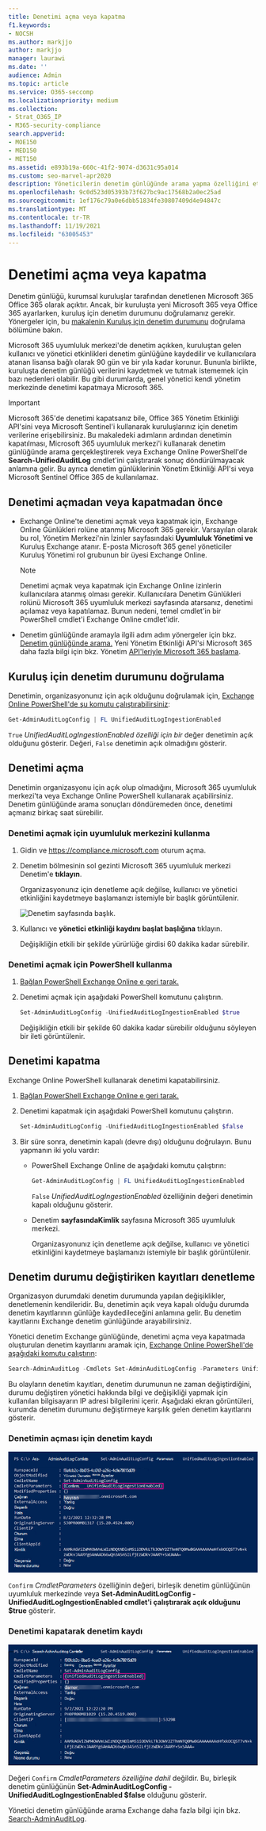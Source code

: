 ```yaml
---
title: Denetimi açma veya kapatma
f1.keywords:
- NOCSH
ms.author: markjjo
author: markjjo
manager: laurawi
ms.date: ''
audience: Admin
ms.topic: article
ms.service: O365-seccomp
ms.localizationpriority: medium
ms.collection:
- Strat_O365_IP
- M365-security-compliance
search.appverid:
- MOE150
- MED150
- MET150
ms.assetid: e893b19a-660c-41f2-9074-d3631c95a014
ms.custom: seo-marvel-apr2020
description: Yöneticilerin denetim günlüğünde arama yapma özelliğini etkinleştirmek veya devre dışı bırakmak için Microsoft 365 uyumluluk merkezi Denetim günlüğü araması özelliğini etkinleştirme veya devre dışı bırakma.
ms.openlocfilehash: 9c0d523d05393b73f627bc9ac17568b2a0ec25ad
ms.sourcegitcommit: 1ef176c79a0e6dbb51834fe30807409d4e94847c
ms.translationtype: MT
ms.contentlocale: tr-TR
ms.lasthandoff: 11/19/2021
ms.locfileid: "63005453"
---
```

# <a name="turn-auditing-on-or-off"></a>Denetimi açma veya kapatma

Denetim günlüğü, kurumsal kuruluşlar tarafından denetlenen Microsoft 365 Office 365 olarak açıktır. Ancak, bir kuruluşta yeni Microsoft 365 veya Office 365 ayarlarken, kuruluş için denetim durumunu doğrulamanız gerekir. Yönergeler için, bu [makalenin Kuruluş için denetim durumunu](#verify-the-auditing-status-for-your-organization) doğrulama bölümüne bakın. 

Microsoft 365 uyumluluk merkezi'de denetim açıkken, kuruluştan gelen kullanıcı ve yönetici etkinlikleri denetim günlüğüne kaydedilir ve kullanıcılara atanan lisansa bağlı olarak 90 gün ve bir yıla kadar korunur. Bununla birlikte, kuruluşta denetim günlüğü verilerini kaydetmek ve tutmak istememek için bazı nedenleri olabilir. Bu gibi durumlarda, genel yönetici kendi yönetim merkezinde denetimi kapatmaya Microsoft 365.

> [!IMPORTANT]
> Microsoft 365'de denetimi kapatsanız bile, Office 365 Yönetim Etkinliği API'sini veya Microsoft Sentinel'i kullanarak kuruluşlarınız için denetim verilerine erişebilirsiniz. Bu makaledeki adımların ardından denetimin kapatılması, Microsoft 365 uyumluluk merkezi'i kullanarak denetim günlüğünde arama gerçekleştirerek veya Exchange Online PowerShell'de **Search-UnifiedAuditLog** cmdlet'ini çalıştırarak sonuç döndürülmayacak anlamına gelir. Bu ayrıca denetim günlüklerinin Yönetim Etkinliği API'si veya Microsoft Sentinel Office 365 de kullanılamaz.
  
## <a name="before-you-turn-auditing-on-or-off"></a>Denetimi açmadan veya kapatmadan önce

- Exchange Online'te denetimi açmak veya kapatmak için, Exchange Online Günlükleri rolüne atanmış Microsoft 365 gerekir. Varsayılan olarak bu rol, Yönetim Merkezi'nin İzinler sayfasındaki **Uyumluluk Yönetimi ve** Kuruluş Exchange atanır. E-posta Microsoft 365 genel yöneticiler Kuruluş Yönetimi rol grubunun bir üyesi Exchange Online.

    > [!NOTE]
    > Denetimi açmak veya kapatmak için Exchange Online izinlerin kullanıcılara atanmış olması gerekir. Kullanıcılara Denetim Günlükleri rolünü Microsoft 365 uyumluluk merkezi sayfasında atarsanız,  denetimi açılamaz veya kapatılamaz. Bunun nedeni, temel cmdlet'in bir PowerShell cmdlet'i Exchange Online cmdlet'idir.

- Denetim günlüğünde aramayla ilgili adım adım yönergeler için bkz. [Denetim günlüğünde arama.](search-the-audit-log-in-security-and-compliance.md) Yeni Yönetim Etkinliği API'si Microsoft 365 daha fazla bilgi için bkz. Yönetim [API'leriyle Microsoft 365 başlama](/office/office-365-management-api/get-started-with-office-365-management-apis).

## <a name="verify-the-auditing-status-for-your-organization"></a>Kuruluş için denetim durumunu doğrulama

Denetimin, organizasyonunız için açık olduğunu doğrulamak için, [Exchange Online PowerShell'de şu komutu çalıştırabilirsiniz](/powershell/exchange/connect-to-exchange-online-powershell):

```powershell
Get-AdminAuditLogConfig | FL UnifiedAuditLogIngestionEnabled
```

`True` _UnifiedAuditLogIngestionEnabled özelliği için bir_ değer denetimin açık olduğunu gösterir. Değeri, `False` denetimin açık olmadığını gösterir.

## <a name="turn-on-auditing"></a>Denetimi açma

Denetimin organizasyonu için açık olup olmadığını, Microsoft 365 uyumluluk merkezi'ta veya Exchange Online PowerShell kullanarak açabilirsiniz. Denetim günlüğünde arama sonuçları döndüremeden önce, denetimi açmanız birkaç saat sürebilir.
  
### <a name="use-the-compliance-center-to-turn-on-auditing"></a>Denetimi açmak için uyumluluk merkezini kullanma

1. Gidin ve <https://compliance.microsoft.com> oturum açma.

2. Denetim bölmesinin sol gezinti Microsoft 365 uyumluluk merkezi Denetim'e **tıklayın**.

   Organizasyonunız için denetleme açık değilse, kullanıcı ve yönetici etkinliğini kaydetmeye başlamanızı istemiyle bir başlık görüntülenir.

   ![Denetim sayfasında başlık.](../media/AuditingBanner.png)

3. Kullanıcı ve **yönetici etkinliği kaydını başlat başlığına** tıklayın.

   Değişikliğin etkili bir şekilde yürürlüğe girdisi 60 dakika kadar sürebilir.

### <a name="use-powershell-to-turn-on-auditing"></a>Denetimi açmak için PowerShell kullanma

1. [Bağlan PowerShell Exchange Online e geri tarak.](/powershell/exchange/connect-to-exchange-online-powershell)

2. Denetimi açmak için aşağıdaki PowerShell komutunu çalıştırın.

    ```powershell
    Set-AdminAuditLogConfig -UnifiedAuditLogIngestionEnabled $true
    ```

    Değişikliğin etkili bir şekilde 60 dakika kadar sürebilir olduğunu söyleyen bir ileti görüntülenir.
  
## <a name="turn-off-auditing"></a>Denetimi kapatma

Exchange Online PowerShell kullanarak denetimi kapatabilirsiniz.
  
1. [Bağlan PowerShell Exchange Online e geri tarak.](/powershell/exchange/connect-to-exchange-online-powershell)

2. Denetimi kapatmak için aşağıdaki PowerShell komutunu çalıştırın.

    ```powershell
    Set-AdminAuditLogConfig -UnifiedAuditLogIngestionEnabled $false
    ```

3. Bir süre sonra, denetimin kapalı (devre dışı) olduğunu doğrulayın. Bunu yapmanın iki yolu vardır:

    - PowerShell Exchange Online de aşağıdaki komutu çalıştırın:

      ```powershell
      Get-AdminAuditLogConfig | FL UnifiedAuditLogIngestionEnabled
      ```

      `False` _UnifiedAuditLogIngestionEnabled_ özelliğinin değeri denetimin kapalı olduğunu gösterir.

    - Denetim **sayfasındaKimlik** sayfasına Microsoft 365 uyumluluk merkezi.

      Organizasyonunız için denetleme açık değilse, kullanıcı ve yönetici etkinliğini kaydetmeye başlamanızı istemiyle bir başlık görüntülenir.

## <a name="audit-records-when-auditing-status-is-changed"></a>Denetim durumu değiştiriken kayıtları denetleme

Organizasyon durumdaki denetim durumunda yapılan değişiklikler, denetlemenin kendileridir. Bu, denetimin açık veya kapalı olduğu durumda denetim kayıtlarının günlüğe kaydedileceğini anlamına gelir. Bu denetim kayıtlarını Exchange denetim günlüğünde arayabilirsiniz.

Yönetici denetim Exchange günlüğünde, denetimi açma veya kapatmada oluşturulan denetim kayıtlarını aramak için, [Exchange Online PowerShell'de aşağıdaki komutu çalıştırın](/powershell/exchange/connect-to-exchange-online-powershell):

```powershell
Search-AdminAuditLog -Cmdlets Set-AdminAuditLogConfig -Parameters UnifiedAuditLogIngestionEnabled
```

Bu olayların denetim kayıtları, denetim durumunun ne zaman değiştirdiğini, durumu değiştiren yönetici hakkında bilgi ve değişikliği yapmak için kullanılan bilgisayarın IP adresi bilgilerini içerir. Aşağıdaki ekran görüntüleri, kurumda denetim durumunu değiştirmeye karşılık gelen denetim kayıtlarını gösterir.

### <a name="audit-record-for-turning-on-auditing"></a>Denetimin açması için denetim kaydı

![Denetimin açması için denetim kaydı](../media/AuditStatusAuditingEnabled.png)

`Confirm` *CmdletParameters* özelliğinin değeri, birleşik denetim günlüğünün uyumluluk merkezinde veya **Set-AdminAuditLogConfig -UnifiedAuditLogIngestionEnabled cmdlet'i çalıştırarak açık olduğunu $true** gösterir.

### <a name="audit-record-for-turning-off-auditing"></a>Denetimi kapatarak denetim kaydı

![Denetimi kapatarak denetim kaydı](../media/AuditStatusAuditingDisabled.png)

Değeri `Confirm` *CmdletParameters özelliğine dahil* değildir. Bu, birleşik denetim günlüğünün **Set-AdminAuditLogConfig -UnifiedAuditLogIngestionEnabled $false** olduğunu gösterir.

Yönetici denetim günlüğünde arama Exchange daha fazla bilgi için bkz. [Search-AdminAuditLog](/powershell/module/exchange/search-adminauditlog).
